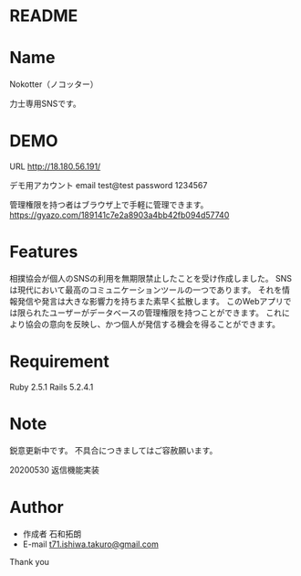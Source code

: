 # README

# Name
 
 Nokotter（ノコッター）

 力士専用SNSです。
 
# DEMO
URL
http://18.180.56.191/


デモ用アカウント
email test@test
password 1234567

管理権限を持つ者はブラウザ上で手軽に管理できます。
https://gyazo.com/189141c7e2a8903a4bb42fb094d57740

# Features
 
相撲協会が個人のSNSの利用を無期限禁止したことを受け作成しました。
SNSは現代において最高のコミュニケーションツールの一つであります。
それを情報発信や発言は大きな影響力を持ちまた素早く拡散します。
このWebアプリでは限られたユーザーがデータベースの管理権限を持つことができます。
これにより協会の意向を反映し、かつ個人が発信する機会を得ることができます。

 
# Requirement
 
Ruby 2.5.1
Rails 5.2.4.1
 
# Note
 
鋭意更新中です。
不具合につきましてはご容赦願います。

20200530 返信機能実装
 
# Author
 
* 作成者  石和拓朗
* E-mail  t71.ishiwa.takuro@gmail.com

Thank you